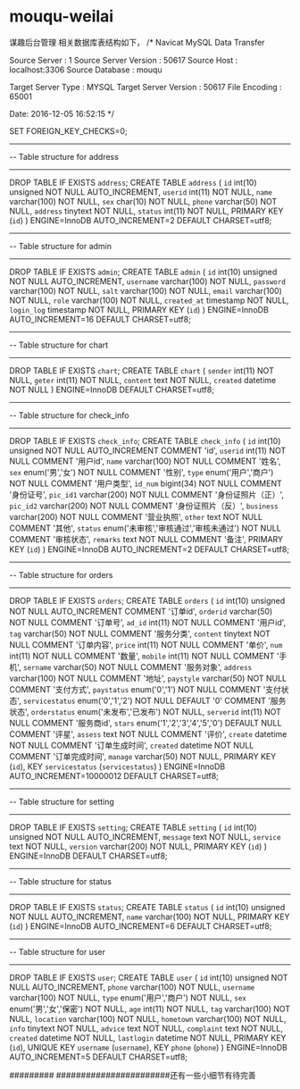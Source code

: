 # mouqu-weilai
谋趣后台管理
 相关数据库表结构如下，
 /*
Navicat MySQL Data Transfer

Source Server         : 1
Source Server Version : 50617
Source Host           : localhost:3306
Source Database       : mouqu

Target Server Type    : MYSQL
Target Server Version : 50617
File Encoding         : 65001

Date: 2016-12-05 16:52:15
*/

SET FOREIGN_KEY_CHECKS=0;

-- ----------------------------
-- Table structure for address
-- ----------------------------
DROP TABLE IF EXISTS `address`;
CREATE TABLE `address` (
  `id` int(10) unsigned NOT NULL AUTO_INCREMENT,
  `userid` int(11) NOT NULL,
  `name` varchar(100) NOT NULL,
  `sex` char(10) NOT NULL,
  `phone` varchar(50) NOT NULL,
  `address` tinytext NOT NULL,
  `status` int(11) NOT NULL,
  PRIMARY KEY (`id`)
) ENGINE=InnoDB AUTO_INCREMENT=2 DEFAULT CHARSET=utf8;

-- ----------------------------
-- Table structure for admin
-- ----------------------------
DROP TABLE IF EXISTS `admin`;
CREATE TABLE `admin` (
  `id` int(10) unsigned NOT NULL AUTO_INCREMENT,
  `username` varchar(100) NOT NULL,
  `password` varchar(100) NOT NULL,
  `salt` varchar(100) NOT NULL,
  `email` varchar(100) NOT NULL,
  `role` varchar(100) NOT NULL,
  `created_at` timestamp NOT NULL,
  `login_log` timestamp NOT NULL,
  PRIMARY KEY (`id`)
) ENGINE=InnoDB AUTO_INCREMENT=16 DEFAULT CHARSET=utf8;

-- ----------------------------
-- Table structure for chart
-- ----------------------------
DROP TABLE IF EXISTS `chart`;
CREATE TABLE `chart` (
  `sender` int(11) NOT NULL,
  `geter` int(11) NOT NULL,
  `content` text NOT NULL,
  `created` datetime NOT NULL
) ENGINE=InnoDB DEFAULT CHARSET=utf8;

-- ----------------------------
-- Table structure for check_info
-- ----------------------------
DROP TABLE IF EXISTS `check_info`;
CREATE TABLE `check_info` (
  `id` int(10) unsigned NOT NULL AUTO_INCREMENT COMMENT 'id',
  `userid` int(11) NOT NULL COMMENT '用户id',
  `name` varchar(100) NOT NULL COMMENT '姓名',
  `sex` enum('男','女') NOT NULL COMMENT '性别',
  `type` enum('用户','商户') NOT NULL COMMENT '用户类型',
  `id_num` bigint(34) NOT NULL COMMENT '身份证号',
  `pic_id1` varchar(200) NOT NULL COMMENT '身份证照片（正）',
  `pic_id2` varchar(200) NOT NULL COMMENT '身份证照片（反）',
  `business` varchar(200) NOT NULL COMMENT '营业执照',
  `other` text NOT NULL COMMENT '其他',
  `status` enum('未审核','审核通过','审核未通过') NOT NULL COMMENT '审核状态',
  `remarks` text NOT NULL COMMENT '备注',
  PRIMARY KEY (`id`)
) ENGINE=InnoDB AUTO_INCREMENT=2 DEFAULT CHARSET=utf8;

-- ----------------------------
-- Table structure for orders
-- ----------------------------
DROP TABLE IF EXISTS `orders`;
CREATE TABLE `orders` (
  `id` int(10) unsigned NOT NULL AUTO_INCREMENT COMMENT '订单id',
  `orderid` varchar(50) NOT NULL COMMENT '订单号',
  `ad_id` int(11) NOT NULL COMMENT '用户id',
  `tag` varchar(50) NOT NULL COMMENT '服务分类',
  `content` tinytext NOT NULL COMMENT '订单内容',
  `price` int(11) NOT NULL COMMENT '单价',
  `num` int(11) NOT NULL COMMENT '数量',
  `mobile` int(11) NOT NULL COMMENT '手机',
  `sername` varchar(50) NOT NULL COMMENT '服务对象',
  `address` varchar(100) NOT NULL COMMENT '地址',
  `paystyle` varchar(50) NOT NULL COMMENT '支付方式',
  `paystatus` enum('0','1') NOT NULL COMMENT '支付状态',
  `servicestatus` enum('0','1','2') NOT NULL DEFAULT '0' COMMENT '服务状态',
  `orderstatus` enum('未发布','已发布') NOT NULL,
  `serverid` int(11) NOT NULL COMMENT '服务商id',
  `stars` enum('1','2','3','4','5','0') DEFAULT NULL COMMENT '评星',
  `assess` text NOT NULL COMMENT '评价',
  `create` datetime NOT NULL COMMENT '订单生成时间',
  `created` datetime NOT NULL COMMENT '订单完成时间',
  `manage` varchar(50) NOT NULL,
  PRIMARY KEY (`id`),
  KEY `servicestatus` (`servicestatus`)
) ENGINE=InnoDB AUTO_INCREMENT=10000012 DEFAULT CHARSET=utf8;

-- ----------------------------
-- Table structure for setting
-- ----------------------------
DROP TABLE IF EXISTS `setting`;
CREATE TABLE `setting` (
  `id` int(10) unsigned NOT NULL AUTO_INCREMENT,
  `message` text NOT NULL,
  `service` text NOT NULL,
  `version` varchar(200) NOT NULL,
  PRIMARY KEY (`id`)
) ENGINE=InnoDB DEFAULT CHARSET=utf8;

-- ----------------------------
-- Table structure for status
-- ----------------------------
DROP TABLE IF EXISTS `status`;
CREATE TABLE `status` (
  `id` int(10) unsigned NOT NULL AUTO_INCREMENT,
  `name` varchar(100) NOT NULL,
  PRIMARY KEY (`id`)
) ENGINE=InnoDB AUTO_INCREMENT=6 DEFAULT CHARSET=utf8;

-- ----------------------------
-- Table structure for user
-- ----------------------------
DROP TABLE IF EXISTS `user`;
CREATE TABLE `user` (
  `id` int(10) unsigned NOT NULL AUTO_INCREMENT,
  `phone` varchar(100) NOT NULL,
  `username` varchar(100) NOT NULL,
  `type` enum('用户','商户') NOT NULL,
  `sex` enum('男','女','保密') NOT NULL,
  `age` int(11) NOT NULL,
  `tag` varchar(100) NOT NULL,
  `location` varchar(100) NOT NULL,
  `hometown` varchar(100) NOT NULL,
  `info` tinytext NOT NULL,
  `advice` text NOT NULL,
  `complaint` text NOT NULL,
  `created` datetime NOT NULL,
  `lastlogin` datetime NOT NULL,
  PRIMARY KEY (`id`),
  UNIQUE KEY `username` (`username`),
  KEY `phone` (`phone`)
) ENGINE=InnoDB AUTO_INCREMENT=5 DEFAULT CHARSET=utf8;


#########
#######################还有一些小细节有待完善
